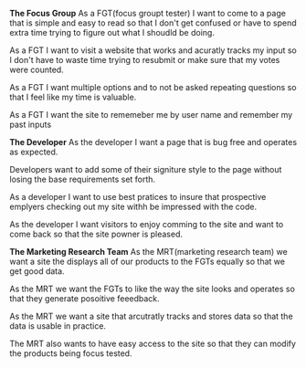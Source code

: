 **The Focus Group**
As a FGT(focus groupt tester) I want to come to a page that is simple and easy to read so that I don't get confused or have to spend extra time trying to figure out what I shoudld be doing.

As a FGT I want to visit a website that works and acuratly tracks my input so I don't have to waste time trying to resubmit or make sure that my votes were counted.

As a FGT I want multiple options and to not be asked repeating questions so that I feel like my time is valuable.

As a FGT I want the site to rememeber me by user name and remember my past inputs

**The Developer**
As the developer I want a page that is bug free and operates as expected.

Developers want to add some of their signiture style to the page without losing the base requirements set forth.

As a developer I want to use best pratices to insure that prospective emplyers checking out my site withh be impressed with the code.

As the developer I want visitors to enjoy comming to the site and want to come back so that the site powner is pleased.

**The Marketing Research Team**
As the MRT(marketing research team) we want a site the displays all of our products to the FGTs equally so that we get good data.

As the MRT we want the FGTs to like the way the site looks and operates so that they generate posoitive feeedback.  

As the MRT we want a site that arcutratly tracks and stores data so that the data is usable in practice.

The MRT also wants to have easy access to the site so that they can modify the products being focus tested. 

